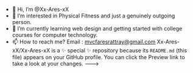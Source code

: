 - 👋 Hi, I’m @Xx-Ares-xX
- 👀 I’m interested in Physical Fitness and just a genuinely outgoing person.
- 🌱 I’m currently learning web design and getting started with college courses for computer technology.
- 📫 How to reach me? Email : mvcfaresrattray@gmail.com
Xx-Ares-xX/Xx-Ares-xX is a ✨ special ✨ repository because its `README.md` (this file) appears on your GitHub profile.
You can click the Preview link to take a look at your changes.
--->
